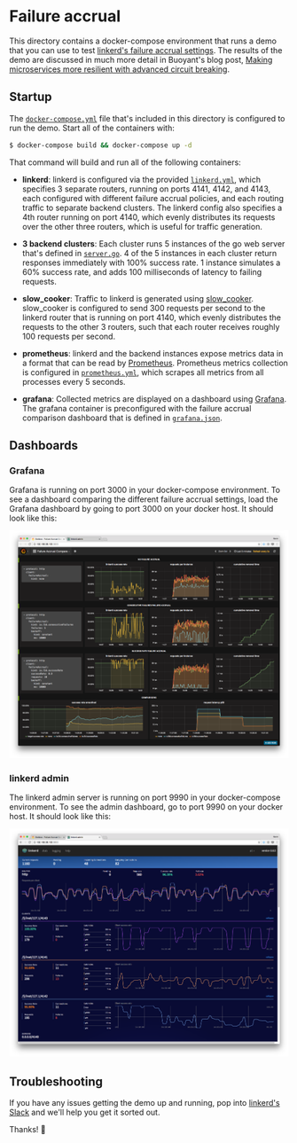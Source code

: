 # Failure accrual

This directory contains a docker-compose environment that runs a demo that you
can use to test [linkerd's failure accrual settings](
https://linkerd.io/features/circuit-breaking/#failure-accrual). The results of
the demo are discussed in much more detail in Buoyant's blog post, [Making
microservices more resilient with advanced circuit breaking](
https://blog.buoyant.io/2017/01/13/making-microservices-more-resilient-with-circuit-breaking/).

## Startup

The [`docker-compose.yml`](docker-compose.yml) file that's included in this
directory is configured to run the demo. Start all of the containers with:

```bash
$ docker-compose build && docker-compose up -d
```

That command will build and run all of the following containers:

* **linkerd**: linkerd is configured via the provided [`linkerd.yml`](
linkerd.yml), which specifies 3 separate routers, running on ports 4141, 4142,
and 4143, each configured with different failure accrual policies, and each
routing traffic to separate backend clusters. The linkerd config also specifies
a 4th router running on port 4140, which evenly distributes its requests over
the other three routers, which is useful for traffic generation.

* **3 backend clusters**: Each cluster runs 5 instances of the go web server
that's defined in [`server.go`](server.go). 4 of the 5 instances in each cluster
return responses immediately with 100% success rate. 1 instance simulates a 60%
success rate, and adds 100 milliseconds of latency to failing requests.

* **slow_cooker**: Traffic to linkerd is generated using [slow\_cooker](
https://github.com/BuoyantIO/slow_cooker). slow\_cooker is configured to send
300 requests per second to the linkerd router that is running on port 4140,
which evenly distributes the requests to the other 3 routers, such that each
router receives roughly 100 requests per second.

* **prometheus**: linkerd and the backend instances expose metrics data in a
format that can be read by [Prometheus](https://prometheus.io/). Prometheus
metrics collection is configured in [`prometheus.yml`](prometheus.yml), which
scrapes all metrics from all processes every 5 seconds.

* **grafana**: Collected metrics are displayed on a dashboard using [Grafana](
http://grafana.org/). The grafana container is preconfigured with the failure
accrual comparison dashboard that is defined in [`grafana.json`](grafana.json).

## Dashboards

### Grafana

Grafana is running on port 3000 in your docker-compose environment. To see a
dashboard comparing the different failure accrual settings, load the Grafana
dashboard by going to port 3000 on your docker host. It should look like this:

![grafana](screenshot-grafana.png)

### linkerd admin

The linkerd admin server is running on port 9990 in your docker-compose
environment. To see the admin dashboard, go to port 9990 on your docker host. It
should look like this:

![linkerd](screenshot-linkerd.png)

## Troubleshooting

If you have any issues getting the demo up and running, pop into [linkerd's
Slack]( https://slack.linkerd.io) and we'll help you get it sorted out.

Thanks! 👋
